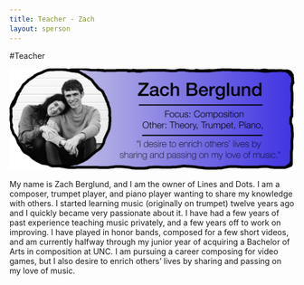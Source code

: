 ```yaml
---
title: Teacher - Zach
layout: sperson
---
```


#Teacher

<a href="/2015/02/20/zach/"><img src="/images/teacherimages/mybio.png"  class="img-responsive"></a>

My name is Zach Berglund, and I am the owner of Lines and Dots. I am a composer, trumpet player, and piano player wanting to share my knowledge with others. I started learning music (originally on trumpet) twelve years ago and I quickly became very passionate about it. I have had a few years of past experience teaching music privately, and a few years off to work on improving. I have played in honor bands, composed for a few short videos, and am currently halfway through my junior year of acquiring a Bachelor of Arts in composition at UNC. I am pursuing a career composing for video games, but I also desire to enrich others’ lives by sharing and passing on my love of music.